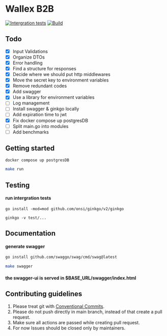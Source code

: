 # Wallex B2B

[![Intergration tests](https://github.com/farhang/b2b-backend/actions/workflows/intergration-test.yml/badge.svg)](https://github.com/farhang/b2b-backend/actions/workflows/intergration-test.yml)
[![Build](https://github.com/farhang/b2b-backend/actions/workflows/build.yml/badge.svg)](https://github.com/farhang/b2b-backend/actions/workflows/build.yml)
## Todo 

- [x] Input Validations 
- [x] Organize DTOs 
- [x] Error handling 
- [x] Find a structure for responses 
- [x] Decide where we should put http middlewares 
- [x] Move the secret key to environment variables
- [x] Remove redundant codes
- [x] Add swagger 
- [x] Use a library for environment variables
- [ ] Log management
- [ ] Install swagger & ginkgo locally 
- [ ] Add expiration time to jwt
- [x] Fix docker compose up postgresDB
- [ ] Split main.go into modules
- [ ] Add benchmarks 

## Getting started
```bash
docker compose up postgresDB 
```
```bash
make run
```
## Testing
#### run intergration tests
```
go install -mod=mod github.com/onsi/ginkgo/v2/ginkgo
```
```
ginkgo -v test/...
```
## Documentation
#### generate swagger
```bash
go install github.com/swaggo/swag/cmd/swag@latest
```
```bash
make swagger
```
#### the swagger-ui is served in $BASE_URL/swagger/index.html
## Contributing guidelines 
1. Please treat git with  [Conventional Commits](https://www.conventionalcommits.org/).
2. Please do not push directly in main branch, instead of that create a pull request.
3. Make sure all actions are passed while creating pull request.
4. For now Issues should be closed only by maintainers.


